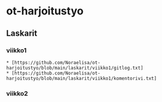 # ot-harjoitustyo

## Laskarit

### viikko1

    * [https://github.com/Noraelisa/ot-harjoitustyo/blob/main/laskarit/viikko1/gitlog.txt]
    * [https://github.com/Noraelisa/ot-harjoitustyo/blob/main/laskarit/viikko1/komentorivi.txt]

### viikko2    
    
